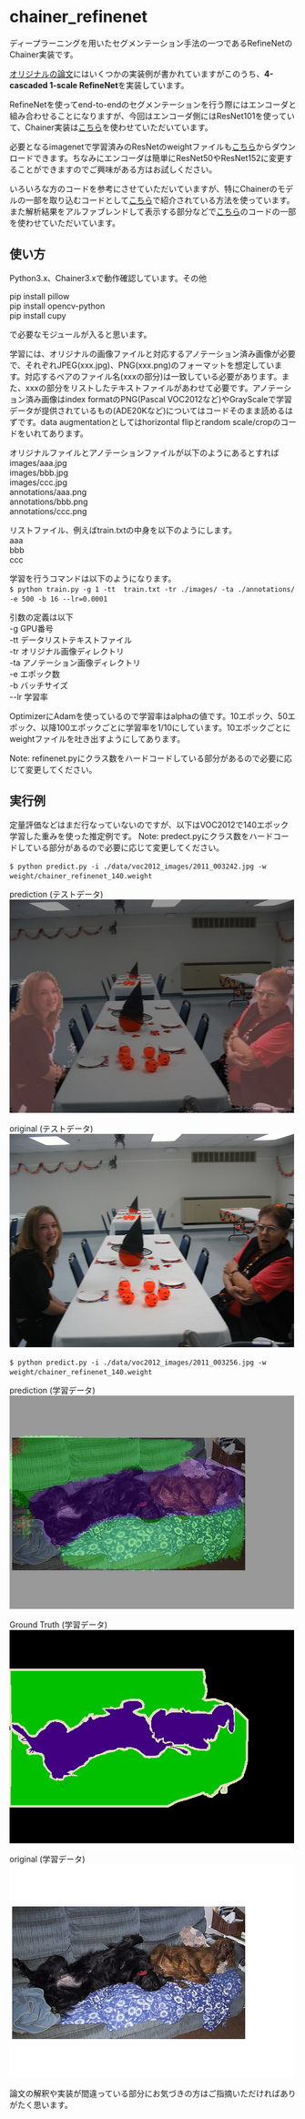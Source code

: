 # chainer_refinenet

ディープラーニングを用いたセグメンテーション手法の一つであるRefineNetのChainer実装です。

[オリジナルの論文](https://arxiv.org/pdf/1611.06612.pdf)にはいくつかの実装例が書かれていますがこのうち、**4-cascaded 1-scale RefineNet**を実装しています。

RefineNetを使ってend-to-endのセグメンテーションを行う際にはエンコーダと組み合わせることになりますが、今回はエンコーダ側にはResNet101を使っていて、Chainer実装は[こちら](https://github.com/yasunorikudo/chainer-ResNet/tree/master/v2)を使わせていただいています。 

必要となるimagenetで学習済みのResNetのweightファイルも[こちら](https://github.com/yasunorikudo/chainer-ResNet/tree/master/v2)からダウンロードできます。ちなみにエンコーダは簡単にResNet50やResNet152に変更することができますのでご興味がある方はお試しください。

いろいろな方のコードを参考にさせていただいていますが、特にChainerのモデルの一部を取り込むコードとして[こちら](https://qiita.com/tabe2314/items/6c0c1b769e12ab1e2614)で紹介されている方法を使っています。また解析結果をアルファブレンドして表示する部分などで[こちら](https://github.com/k3nt0w/chainer_fcn)のコードの一部を使わせていただいています。

## 使い方
Python3.x、Chainer3.xで動作確認しています。その他

pip install pillow  
pip install opencv-python  
pip install cupy  

で必要なモジュールが入ると思います。

学習には、オリジナルの画像ファイルと対応するアノテーション済み画像が必要で、それぞれJPEG(xxx.jpg)、PNG(xxx.png)のフォーマットを想定しています。対応するペアのファイル名(xxxの部分)は一致している必要があります。また、xxxの部分をリストしたテキストファイルがあわせて必要です。アノテーション済み画像はindex formatのPNG(Pascal VOC2012など)やGrayScaleで学習データが提供されているもの(ADE20Kなど)についてはコードそのまま読めるはずです。data augmentationとしてはhorizontal flipとrandom scale/cropのコードをいれてあります。

オリジナルファイルとアノテーションファイルが以下のようにあるとすれば  
images/aaa.jpg  
images/bbb.jpg  
images/ccc.jpg  
annotations/aaa.png  
annotations/bbb.png  
annotations/ccc.png  

リストファイル、例えばtrain.txtの中身を以下のようにします。  
aaa  
bbb  
ccc  

学習を行うコマンドは以下のようになります。  
`$ python train.py -g 1 -tt  train.txt -tr ./images/ -ta ./annotations/ -e 500 -b 16 --lr=0.0001`

引数の定義は以下  
-g GPU番号  
-tt データリストテキストファイル  
-tr オリジナル画像ディレクトリ  
-ta アノテーション画像ディレクトリ  
-e エポック数  
-b バッチサイズ  
--lr 学習率  

OptimizerにAdamを使っているので学習率はalphaの値です。10エポック、50エポック、以降100エポックごとに学習率を1/10にしています。10エポックごとにweightファイルを吐き出すようにしてあります。

Note: refinenet.pyにクラス数をハードコードしている部分があるので必要に応じて変更してください。

## 実行例
定量評価などはまだ行なっていないのですが、以下はVOC2012で140エポック学習した重みを使った推定例です。
Note: predect.pyにクラス数をハードコードしている部分があるので必要に応じて変更してください。  

`$ python predict.py -i ./data/voc2012_images/2011_003242.jpg -w weight/chainer_refinenet_140.weight`

prediction (テストデータ)  
![推定結果](https://raw.githubusercontent.com/ponta256/images/master/2011_003242_pred.jpg)

original (テストデータ)  
![オリジナル画像](https://raw.githubusercontent.com/ponta256/images/master/2011_003242_origin.jpg)

`$ python predict.py -i ./data/voc2012_images/2011_003256.jpg -w weight/chainer_refinenet_140.weight`

prediction (学習データ)  
![推定結果](https://raw.githubusercontent.com/ponta256/images/master/2011_003256_pred.jpg)

Ground Truth (学習データ)  
![Ground Truth](https://raw.githubusercontent.com/ponta256/images/master/2011_003256_ground_truth.png)

original (学習データ)  
![オリジナル画像](https://raw.githubusercontent.com/ponta256/images/master/2011_003256_origin.jpg)

論文の解釈や実装が間違っている部分にお気づきの方はご指摘いただければありがたく思います。

